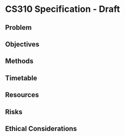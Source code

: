 # CS310 Specification - Draft



## Problem



## Objectives



## Methods



## Timetable



## Resources 



## Risks



## Ethical Considerations

 


